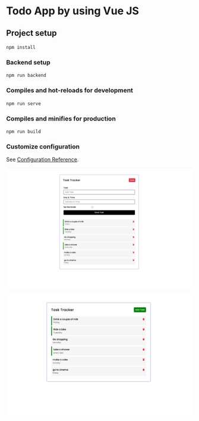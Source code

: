 # Todo App  by using Vue JS 

## Project setup
```
npm install
```

### Backend setup
```
npm run backend
```

### Compiles and hot-reloads for development
```
npm run serve
```

### Compiles and minifies for production
```
npm run build
```

### Customize configuration
See [Configuration Reference](https://cli.vuejs.org/config/).

![Image1](./src/assets/task-tracker1.png)

![Image2](./src/assets/task-tracker2.png)